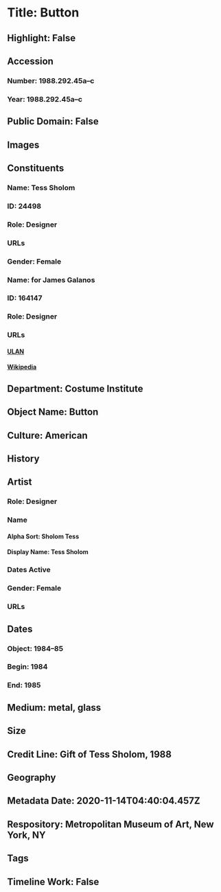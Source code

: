# Title: Button
## Highlight: False
## Accession
### Number: 1988.292.45a–c
### Year: 1988.292.45a–c
## Public Domain: False
## Images
## Constituents
### Name: Tess Sholom
### ID: 24498
### Role: Designer
### URLs
### Gender: Female
### Name: for James Galanos
### ID: 164147
### Role: Designer
### URLs
#### [ULAN](http://vocab.getty.edu/page/ulan/500079354)
#### [Wikipedia](https://www.wikidata.org/wiki/Q288889)
## Department: Costume Institute
## Object Name: Button
## Culture: American
## History
## Artist
### Role: Designer
### Name
#### Alpha Sort: Sholom Tess
#### Display Name: Tess Sholom
### Dates Active
### Gender: Female
### URLs
## Dates
### Object: 1984–85
### Begin: 1984
### End: 1985
## Medium: metal, glass
## Size
## Credit Line: Gift of Tess Sholom, 1988
## Geography
## Metadata Date: 2020-11-14T04:40:04.457Z
## Respository: Metropolitan Museum of Art, New York, NY
## Tags
## Timeline Work: False